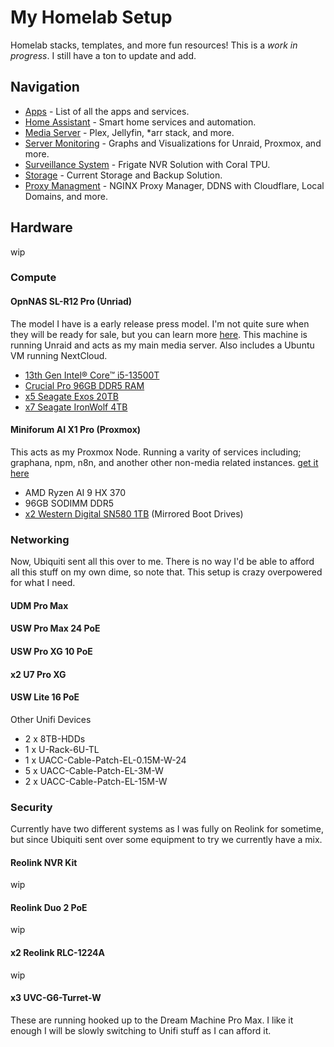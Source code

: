 # My Homelab Setup
Homelab stacks, templates, and more fun resources! This is a *work in progress*. I still have a ton to update and add.

## Navigation
* [Apps](https://github.com/TechHutTV/homelab/tree/main/apps) - List of all the apps and services.
* [Home Assistant](https://github.com/TechHutTV/homelab/tree/main/homeassistant) - Smart home services and automation.
* [Media Server](https://github.com/TechHutTV/homelab/tree/main/media) - Plex, Jellyfin, *arr stack, and more.
* [Server Monitoring](https://github.com/TechHutTV/homelab/tree/main/monitoring) - Graphs and Visualizations for Unraid, Proxmox, and more.
* [Surveillance System](https://github.com/TechHutTV/homelab/tree/main/surveillance) - Frigate NVR Solution with Coral TPU.
* [Storage](https://github.com/TechHutTV/homelab/tree/main/storage) - Current Storage and Backup Solution.
* [Proxy Managment](https://github.com/TechHutTV/homelab/tree/main/proxy) - NGINX Proxy Manager, DDNS with Cloudflare, Local Domains, and more.

## Hardware
wip

### Compute
#### OpnNAS SL-R12 Pro (Unriad)
The model I have is a early release press model. I'm not quite sure when they will be ready for sale, but you can learn more [here](https://opnnas.com/#hls). This machine is running Unraid and acts as my main media server. Also includes a Ubuntu VM running NextCloud.
* [13th Gen Intel® Core™ i5-13500T](https://amzn.to/4qblt9y)
* [Crucial Pro 96GB DDR5 RAM](https://amzn.to/3Jbh2uD)
* [x5 Seagate Exos 20TB](https://amzn.to/4nPhn5d) 
* [x7 Seagate IronWolf 4TB](https://amzn.to/3W1IFt5)

#### Miniforum AI X1 Pro (Proxmox)
This acts as my Proxmox Node. Running a varity of services including; graphana, npm, n8n, and another other non-media related instances.
[get it here](https://amzn.to/4n0xTOR)
* AMD Ryzen AI 9 HX 370
* 96GB SODIMM DDR5
* [x2 Western Digital SN580 1TB](https://amzn.to/4hdfHzY) (Mirrored Boot Drives)


### Networking
Now, Ubiquiti sent all this over to me. There is no way I'd be able to afford all this stuff on my own dime, so note that. This setup is crazy overpowered for what I need.

#### UDM Pro Max
#### USW Pro Max 24 PoE
#### USW Pro XG 10 PoE
#### x2 U7 Pro XG
#### USW Lite 16 PoE

Other Unifi Devices
* 2 x 8TB-HDDs
* 1 x U-Rack-6U-TL
* 1 x UACC-Cable-Patch-EL-0.15M-W-24
* 5 x UACC-Cable-Patch-EL-3M-W
* 2 x UACC-Cable-Patch-EL-15M-W

### Security
Currently have two different systems as I was fully on Reolink for sometime, but since Ubiquiti sent over some equipment to try we currently have a mix. 

#### Reolink NVR Kit
wip

#### Reolink Duo 2 PoE
wip

#### x2 Reolink RLC-1224A
wip

#### x3 UVC-G6-Turret-W
These are running hooked up to the Dream Machine Pro Max. I like it enough I will be slowly switching to Unifi stuff as I can afford it.

